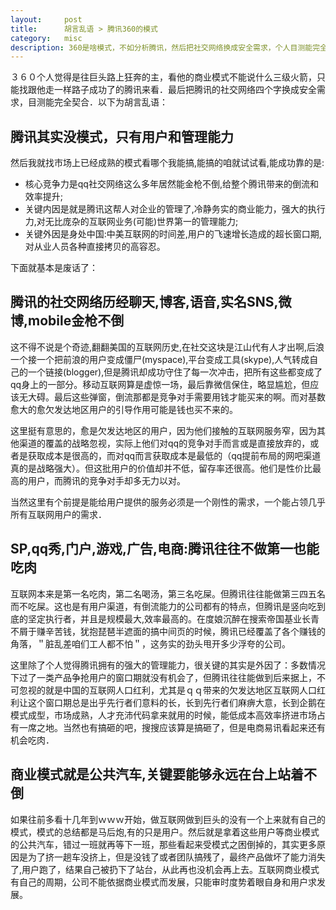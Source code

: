 ```yaml
---
layout:     post
title:      胡言乱语 > 腾讯360的模式
category:   misc
description: 360是啥模式，不如分析腾讯，然后把社交网络换成安全需求，个人目测能完全契合．其实这个模式就是没模式，只有用户和管理能力．腾讯的核心竞争力是社交网络的渠道价值带来的成本消减，关键内因当然还是人的管理，关键外因是中国相比美国的时间差，中国的互联网人口红利。
---
```


３６０个人觉得是往巨头路上狂奔的主，看他的商业模式不能说什么三级火箭，只能找跟他走一样路子成功了的腾讯来看．最后把腾讯的社交网络四个字换成安全需求，目测能完全契合．以下为胡言乱语：

## 腾讯其实没模式，只有用户和管理能力

然后我就找市场上已经成熟的模式看哪个我能搞,能搞的咱就试试看,能成功靠的是:

- 核心竞争力是qq社交网络这么多年居然能金枪不倒,给整个腾讯带来的倒流和效率提升;
- 关键内因是就是腾讯这帮人对企业的管理了,冷静务实的商业能力，强大的执行力,对无比庞杂的互联网业务(可能)世界第一的管理能力;
- 关键外因是身处中国:中美互联网的时间差,用户的飞速增长造成的超长窗口期,对从业人员各种直接拷贝的高容忍。

下面就基本是废话了：

## 腾讯的社交网络历经聊天,博客,语音,实名SNS,微博,mobile金枪不倒

这不得不说是个奇迹,翻翻美国的互联网历史,在社交这块是江山代有人才出啊,后浪一个接一个把前浪的用户变成僵尸(myspace),平台变成工具(skype),人气转成自己的一个链接(blogger),但是腾讯却成功守住了每一次冲击，把所有这些都变成了qq身上的一部分。移动互联网算是虚惊一场，最后靠微信保住，略显尴尬，但应该无大碍。最后这些弹窗，倒流那都是竞争对手需要用钱才能买来的啊。而对基数愈大的愈欠发达地区用户的引导作用可能是钱也买不来的。

这里挺有意思的，愈是欠发达地区的用户，因为他们接触的互联网服务窄，因为其他渠道的覆盖的战略忽视，实际上他们对qq的竞争对手而言或是直接放弃的，或者是获取成本是很高的，而对qq而言获取成本是最低的（qq提前布局的网吧渠道真的是战略强大）。但这批用户的价值却并不低，留存率还很高。他们是性价比最高的用户，而腾讯的竞争对手却多无力以对。

当然这里有个前提是能给用户提供的服务必须是一个刚性的需求，一个能占领几乎所有互联网用户的需求．

## SP,qq秀,门户,游戏,广告,电商:腾讯往往不做第一也能吃肉

互联网本来是第一名吃肉，第二名喝汤，第三名吃屎。但腾讯往往能做第三四五名而不吃屎。这也是有用户渠道，有倒流能力的公司都有的特点，但腾讯是竖向吃到底的坚定执行者，并且是规模最大,效率最高的。在度娘沉醉在搜索帝国基业长青不屑于赚辛苦钱，犹抱琵琶半遮面的搞中间页的时候，腾讯已经覆盖了各个赚钱的角落，＂脏乱差咱们工人都不怕＂，这务实的劲头甩开多少浮夸的公司。

这里除了个人觉得腾讯拥有的强大的管理能力，很关键的其实是外因了：多数情况下过了一类产品争抢用户的窗口期就没有机会了，但腾讯往往能做到后来据上，不可忽视的就是中国的互联网人口红利，尤其是ｑｑ带来的欠发达地区互联网人口红利让这个窗口期总是出乎先行者们意料的长，长到先行者们麻痹大意，长到企鹅在模式成型，市场成熟，人才充沛代码拿来就用的时候，能低成本高效率挤进市场占有一席之地。当然也有搞砸的吧，搜搜应该算是搞砸了，但是电商易讯看起来还有机会吃肉．


## 商业模式就是公共汽车,关键要能够永远在台上站着不倒

如果往前多看十几年到ｗｗｗ开始，做互联网做到巨头的没有一个上来就有自己的模式，模式的总结都是马后炮,有的只是用户。然后就是拿着这些用户等商业模式的公共汽车，错过一班就再等下一班，那些看起来受模式之困倒掉的，其实更多原因是为了挤一趟车没挤上，但是没钱了或者团队搞残了，最终产品做坏了能力消失了,用户跑了，结果自己被扔下了站台，从此再也没机会再上去。互联网商业模式有自己的周期，公司不能依据商业模式而发展，只能审时度势着眼自身和用户求发展。
